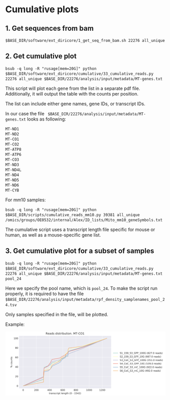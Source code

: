 # Cumulative plots

## 1. Get sequences from bam

```
$BASE_DIR/software/ext_diricore/1_get_seq_from_bam.sh 22276 all_unique
```

## 2. Get cumulative plot

```
bsub -q long -R "rusage[mem=20G]" python $BASE_DIR/software/ext_diricore/cumulative/33_cumulative_reads.py 22276 all_unique $BASE_DIR/22276/analysis/input/metadata/MT-genes.txt
```

This script will plot each gene from the list in a separate pdf file. Additionally, it will output the table with the counts per position.

The list can include either gene names, gene IDs, or transcript IDs.

In our case the file ` $BASE_DIR/22276/analysis/input/metadata/MT-genes.txt` looks as following:

```
MT-ND1
MT-ND2
MT-CO1
MT-CO2
MT-ATP8
MT-ATP6
MT-CO3
MT-ND3
MT-ND4L
MT-ND4
MT-ND5
MT-ND6
MT-CYB
```
For mm10 samples: 

```
bsub -q long -R "rusage[mem=20G]" python $BASE_DIR/scripts/cumulative_reads_mm10.py 39381 all_unique /omics/groups/OE0532/internal/Alex/ID_lists/Mito_mm10_geneSymbols.txt
```
The cumulative script uses a transcript length file specific for mouse or human, as well as a mouse-specific gene list.


## 3. Get cumulative plot for a subset of samples

```
bsub -q long -R "rusage[mem=20G]" python $BASE_DIR/software/ext_diricore/cumulative/33_cumulative_reads.py 22276 all_unique $BASE_DIR/22276/analysis/input/metadata/MT-genes.txt pool_24
```

Here we specify the pool name, which is `pool_24`. To make the script run properly, it is required to have the file `$BASE_DIR/22276/analysis/input/metadata/rpf_density_samplenames_pool_24.tsv`

Only samples specified in the file, will be plotted. 

Example: 

![](/pics/cumulative_plot.png)
